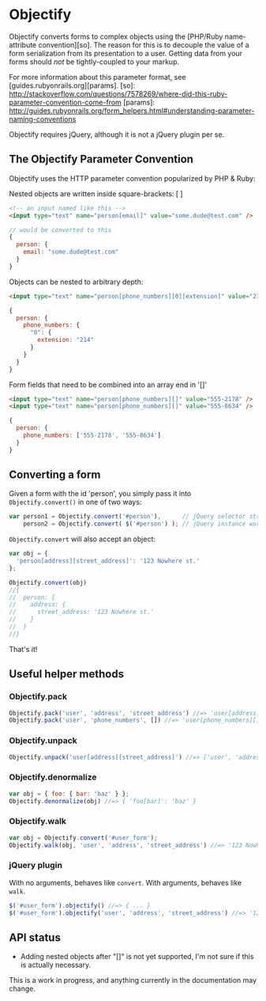 # Objectify

Objectify converts forms to complex objects using the [PHP/Ruby name-attribute convention][so].
The reason for this is to decouple the value of a form serialization from its
presentation to a user. Getting data from your forms should _not_ be tightly-coupled to your
markup.

For more information about this parameter format, see [guides.rubyonrails.org][params].
  [so]: http://stackoverflow.com/questions/7578269/where-did-this-ruby-parameter-convention-come-from
  [params]: http://guides.rubyonrails.org/form_helpers.html#understanding-parameter-naming-conventions

Objectify requires jQuery, although it is not a jQuery plugin per se.

## The Objectify Parameter Convention

Objectify uses the HTTP parameter convention popularized by PHP & Ruby:

Nested objects are written inside square-brackets: [ ]

  ```html
  <!-- an input named like this -->
  <input type="text" name="person[email]" value="some.dude@test.com" />
  ```
  
  ```javascript
  // would be converted to this
  {
    person: {
      email: "some.dude@test.com"
    }
  }
  ```

Objects can be nested to arbitrary depth:

  ```html
  <input type="text" name="person[phone_numbers][0][extension]" value="214" />
  ```
  
  ```javascript
  {
    person: {
      phone_numbers: {
        "0": {
          extension: "214"
        }
      }
    }
  }
  ```

Form fields that need to be combined into an array end in '[]'

  ```html
  <input type="text" name="person[phone_numbers][]" value="555-2178" />
  <input type="text" name="person[phone_numbers][]" value="555-8634" />
  ```
  
  ```javascript
  {
    person: {
      phone_numbers: ['555-2178', '555-8634']
    }
  }
  ```
    
## Converting a form

Given a form with the id 'person', you simply pass it into `Objectify.convert()` in one of two ways:

```javascript
var person1 = Objectify.convert('#person'),      // jQuery selector string
    person2 = Objectify.convert( $('#person') ); // jQuery instance works too
```

`Objectify.convert` will also accept an object:

```javascript
var obj = {
  'person[address][street_address]': '123 Nowhere st.'
};

Objectify.convert(obj)
//{
//  person: {
//    address: {
//      street_address: '123 Nowhere st.'
//    }
//  }
//}
```

That's it!

## Useful helper methods

### Objectify.pack

```javascript
Objectify.pack('user', 'address', 'street_address') //=> 'user[address][street_address]'
Objectify.pack('user', 'phone_numbers', []) //=> 'user[phone_numbers][]'
```

### Objectify.unpack

```javascript
Objectify.unpack('user[address][street_address]') //=> ['user', 'address', 'street_address']
```

### Objectify.denormalize

```javascript
var obj = { foo: { bar: 'baz' } };
Objectify.denormalize(obj) //=> { 'foo[bar]': 'baz' }
```

### Objectify.walk

```javascript
var obj = Objectify.convert('#user_form');
Objectify.walk(obj, 'user', 'address', 'street_address') //=> '123 Nowhere st.'
```

### jQuery plugin

With no arguments, behaves like `convert`. With arguments, behaves like `walk`.

```javascript
$('#user_form').objectify() //=> { ... }
$('#user_form').objectify('user', 'address', 'street_address') //=> '123 Nowhere st.'
```

## API status

* Adding nested objects after "[]" is not yet supported, I'm not sure if this is actually necessary.
  
This is a work in progress, and anything currently in the documentation may change.